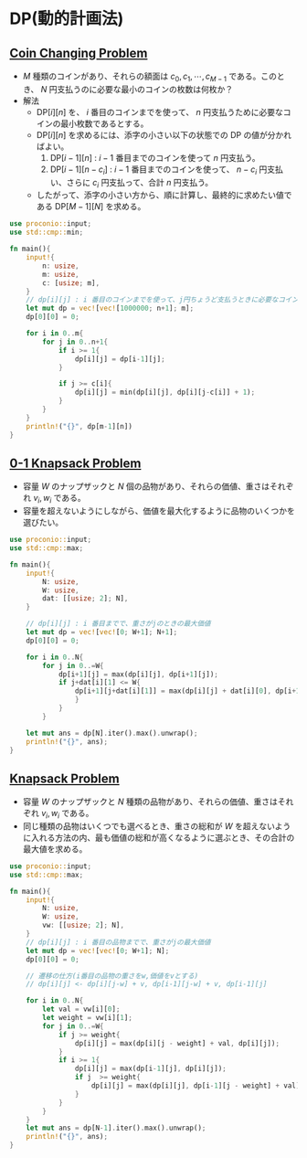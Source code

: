 <script type="text/x-mathjax-config">MathJax.Hub.Config({tex2jax:{inlineMath:[['\$','\$'],['\\(','\\)']],processEscapes:true},CommonHTML: {matchFontHeight:false}});</script>
<script type="text/javascript" async src="https://cdnjs.cloudflare.com/ajax/libs/mathjax/2.7.1/MathJax.js?config=TeX-MML-AM_CHTML"></script>

# DP(動的計画法)

## [Coin Changing Problem](https://onlinejudge.u-aizu.ac.jp/courses/library/7/DPL/1/DPL_1_A)
* $M$ 種類のコインがあり、それらの額面は $c_0, c_1, \cdots, c_{M-1}$ である。このとき、 $N$ 円支払うのに必要な最小のコインの枚数は何枚か？
* 解法
  * $\text{DP}[i][n]$ を、 $i$ 番目のコインまでを使って、 $n$ 円支払うために必要なコインの最小枚数であるとする。
  * $\text{DP}[i][n]$ を求めるには、添字の小さい以下の状態での $\text{DP}$ の値が分かればよい。
	1. $\text{DP}[i-1][n]$ : $i-1$ 番目までのコインを使って $n$ 円支払う。
   	1. $\text{DP}[i-1][n-c_i]$ : $i-1$ 番目までのコインを使って、 $n - c_i$ 円支払い、さらに $c_i$ 円支払って、合計 $n$ 円支払う。
  * したがって、添字の小さい方から、順に計算し、最終的に求めたい値である $\text{DP}[M-1][N]$ を求める。
  
``` rust
use proconio::input;
use std::cmp::min;

fn main(){
    input!{
        n: usize,
        m: usize,
        c: [usize; m],
    }
    // dp[i][j] : i 番目のコインまでを使って、j円ちょうど支払うときに必要なコインの最小枚数
    let mut dp = vec![vec![1000000; n+1]; m];
    dp[0][0] = 0;

    for i in 0..m{
        for j in 0..n+1{
            if i >= 1{
                dp[i][j] = dp[i-1][j];
            }

            if j >= c[i]{
                dp[i][j] = min(dp[i][j], dp[i][j-c[i]] + 1);
            }
        }
    }
    println!("{}", dp[m-1][n])
}
```

## [0-1 Knapsack Problem](https://onlinejudge.u-aizu.ac.jp/courses/library/7/DPL/1/DPL_1_B)
* 容量 $W$ のナップザックと $N$ 個の品物があり、それらの価値、重さはそれぞれ $v_i, w_i$ である。
* 容量を超えないようにしながら、価値を最大化するように品物のいくつかを選びたい。

``` rust
use proconio::input;
use std::cmp::max;

fn main(){
    input!{
        N: usize,
        W: usize,
        dat: [[usize; 2]; N],
    }

    // dp[i][j] : i 番目までで、重さがjのときの最大価値
    let mut dp = vec![vec![0; W+1]; N+1];
    dp[0][0] = 0;

    for i in 0..N{
        for j in 0..=W{
            dp[i+1][j] = max(dp[i][j], dp[i+1][j]);
            if j+dat[i][1] <= W{
                dp[i+1][j+dat[i][1]] = max(dp[i][j] + dat[i][0], dp[i+1][j+dat[i][1]]);
                }
            }
        }

    let mut ans = dp[N].iter().max().unwrap();
    println!("{}", ans);
}
```

## [Knapsack Problem](https://onlinejudge.u-aizu.ac.jp/courses/library/7/DPL/1/DPL_1_C)
* 容量 $W$ のナップザックと $N$ 種類の品物があり、それらの価値、重さはそれぞれ $v_i, w_i$ である。
* 同じ種類の品物はいくつでも選べるとき、重さの総和が $W$ を超えないように入れる方法の内、最も価値の総和が高くなるように選ぶとき、その合計の最大値を求める。

``` rust
use proconio::input;
use std::cmp::max;

fn main(){
    input!{
        N: usize,
        W: usize,
        vw: [[usize; 2]; N],
    }
    // dp[i][j] : i 番目の品物までで、重さがjの最大価値
    let mut dp = vec![vec![0; W+1]; N];
    dp[0][0] = 0;

    // 遷移の仕方(i番目の品物の重さをw,価値をvとする)
    // dp[i][j] <- dp[i][j-w] + v, dp[i-1][j-w] + v, dp[i-1][j]

    for i in 0..N{
        let val = vw[i][0];
        let weight = vw[i][1];
        for j in 0..=W{
            if j >= weight{
                dp[i][j] = max(dp[i][j - weight] + val, dp[i][j]);
            }
            if i >= 1{
                dp[i][j] = max(dp[i-1][j], dp[i][j]);
                if j  >= weight{
                    dp[i][j] = max(dp[i][j], dp[i-1][j - weight] + val);
                }
            }
        }
    }
    let mut ans = dp[N-1].iter().max().unwrap();
    println!("{}", ans);
}
```
